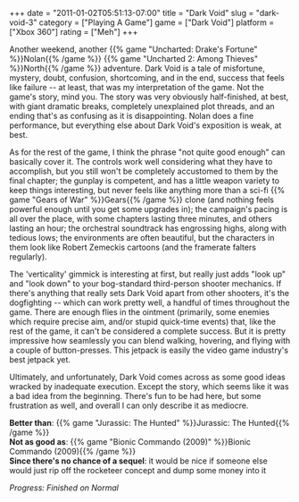 +++
date = "2011-01-02T05:51:13-07:00"
title = "Dark Void"
slug = "dark-void-3"
category = ["Playing A Game"]
game = ["Dark Void"]
platform = ["Xbox 360"]
rating = ["Meh"]
+++

Another weekend, another {{% game "Uncharted: Drake's Fortune" %}}Nolan{{% /game %}} {{% game "Uncharted 2: Among Thieves" %}}North{{% /game %}} adventure.  Dark Void is a tale of misfortune, mystery, doubt, confusion, shortcoming, and in the end, success that feels like failure -- at least, that was my interpretation of the game.  Not the game's story, mind you.  The story was very obviously half-finished, at best, with giant dramatic breaks, completely unexplained plot threads, and an ending that's as confusing as it is disappointing.  Nolan does a fine performance, but everything else about Dark Void's exposition is weak, at best.

As for the rest of the game, I think the phrase "not quite good enough" can basically cover it.  The controls work well considering what they have to accomplish, but you still won't be completely accustomed to them by the final chapter; the gunplay is competent, and has a little weapon variety to keep things interesting, but never feels like anything more than a sci-fi {{% game "Gears of War" %}}Gears{{% /game %}} clone (and nothing feels powerful enough until you get some upgrades in); the campaign's pacing is all over the place, with some chapters lasting three minutes, and others lasting an hour; the orchestral soundtrack has engrossing highs, along with tedious lows; the environments are often beautiful, but the characters in them look like Robert Zemeckis cartoons (and the framerate falters regularly).

The 'verticality' gimmick is interesting at first, but really just adds "look up" and "look down" to your bog-standard third-person shooter mechanics.  If there's anything that really sets Dark Void apart from other shooters, it's the dogfighting -- which can work pretty well, a handful of times throughout the game.  There are enough flies in the ointment (primarily, some enemies which require precise aim, and/or stupid quick-time events) that, like the rest of the game, it can't be considered a complete success.  But it is pretty impressive how seamlessly you can blend walking, hovering, and flying with a couple of button-presses.  This jetpack is easily the video game industry's best jetpack yet.

Ultimately, and unfortunately, Dark Void comes across as some good ideas wracked by inadequate execution.  Except the story, which seems like it was a bad idea from the beginning.  There's fun to be had here, but some frustration as well, and overall I can only describe it as mediocre.

<b>Better than</b>: {{% game "Jurassic: The Hunted" %}}Jurassic: The Hunted{{% /game %}}  
<b>Not as good as</b>: {{% game "Bionic Commando (2009)" %}}Bionic Commando (2009){{% /game %}}  
<b>Since there's no chance of a sequel</b>: it would be nice if someone else would just rip off the rocketeer concept and dump some money into it

<i>Progress: Finished on Normal</i>
